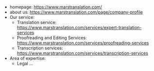 * homepage: https://www.marstranslation.com/
* about us: https://www.marstranslation.com/page/company-profile
* Our service: 
    * Translation service: https://www.marstranslation.com/services/expert-translation-services
    * Proofreading and Editing Services: https://www.marstranslation.com/services/proofreading-services
    * Transcription services: https://www.marstranslation.com/services/transcription-services
* Area of expertise:
    * Legal ...